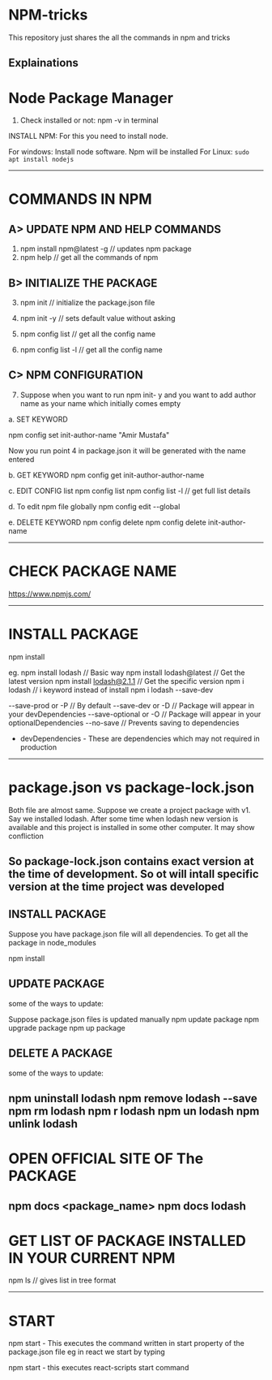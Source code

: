 # NPM-tricks
This repository just shares the all the commands in npm and tricks

## Explainations

Node Package Manager
====================

1.  Check installed or not: npm -v in terminal

INSTALL NPM:
For this you need to install node.

For windows: Install node software. Npm will be installed
For Linux:  ``` sudo apt install nodejs ```

--------------------------------------------------------------------------------------------------

COMMANDS IN NPM
================
A> UPDATE NPM AND HELP COMMANDS
-------------------------------
1. npm install npm@latest -g       // updates npm package
2. npm help                        // get all the commands of npm

B> INITIALIZE THE PACKAGE
----------------------
3. npm init                        // initialize the package.json file      
4. npm init -y                     // sets default value without asking

5. npm config list                 // get all the config name
6. npm config list -l              // get all the config name

C> NPM CONFIGURATION
---------------------
7. Suppose when you want to run npm init- y  and you want to add author name as your name which initially comes empty

a. SET KEYWORD

npm config set init-author-name "Amir Mustafa"

Now you run point 4 in package.json it will be generated with the name entered

b. GET KEYWORD
npm config get init-author-author-name

c. EDIT CONFIG list
npm config list
npm config list -l  // get full list details

d. To edit npm file globally
npm config edit --global

e. DELETE KEYWORD
npm config delete <keyword>
npm config delete init-author-name

----------------------------------------------------------------------------------------------
CHECK PACKAGE NAME 
===================

https://www.npmjs.com/

----------------------------------------------------------------------------------------------

INSTALL PACKAGE
===============

npm install <package-name>

eg.
npm install lodash          // Basic way
npm install lodash@latest   // Get the latest version
npm install lodash@2.1.1    // Get the specific version
npm i lodash                // i keyword instead of install
npm i lodash --save-dev     

--save-prod or -P       // By default
--save-dev or -D        //  Package will appear in your devDependencies
--save-optional or -O   // Package will appear in your optionalDependencies
--no-save               // Prevents saving to dependencies

- devDependencies - These are dependencies which may not required in production

----------------------------------------------------------------------------------------------

package.json vs package-lock.json
==================================

Both file are almost same. Suppose we create a project package with v1. Say we installed lodash.
After some time when lodash new version is available and this project is installed in some other computer. It may show confliction

So package-lock.json contains exact version at the time of development. So ot will intall specific version at the time project was developed
----------------------------------------------------------------------------------------------

INSTALL PACKAGE
-----------------

Suppose you have package.json file will all dependencies. To get all the package in node_modules

npm install

UPDATE PACKAGE
--------------
some of the ways to update:

Suppose package.json files is updated manually
npm update package
npm upgrade package
npm up package


DELETE A PACKAGE
------------------
some of the ways to update:

npm uninstall lodash
npm remove lodash --save
npm rm lodash 
npm r lodash
npm un lodash
npm unlink lodash
----------------------------------------------------------------------------------------------

OPEN OFFICIAL SITE OF The PACKAGE
==================================

npm docs <package_name>
npm docs lodash
----------------------------------------------------------------------------------------------

GET LIST OF PACKAGE INSTALLED IN YOUR CURRENT NPM
=================================================

npm ls  // gives list in tree format

-----------------------------------------------------------------------------------------------

START
======
npm start - This executes the command written in start property of the package.json file 
eg in react we start by typing 

npm start - this executes react-scripts start command


